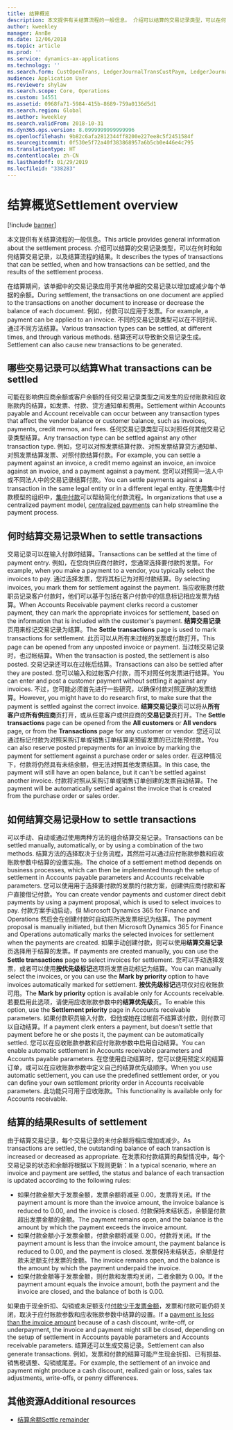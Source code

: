 ```yaml
---
title: 结算概览
description: 本文提供有关结算流程的一般信息。 介绍可以结算的交易记录类型，可以在何时和如何结算交易记录，以及结算流程的结果。
author: kweekley
manager: AnnBe
ms.date: 12/06/2018
ms.topic: article
ms.prod: ''
ms.service: dynamics-ax-applications
ms.technology: ''
ms.search.form: CustOpenTrans, LedgerJournalTransCustPaym, LedgerJournalTransVendPaym, VendOpenTrans
audience: Application User
ms.reviewer: shylaw
ms.search.scope: Core, Operations
ms.custom: 14551
ms.assetid: 0968fa71-5984-415b-8689-759a0136d5d1
ms.search.region: Global
ms.author: kweekley
ms.search.validFrom: 2018-10-31
ms.dyn365.ops.version: 8.0999999999999996
ms.openlocfilehash: 9b82c6afa2812344ff8200e227ee8c5f2451584f
ms.sourcegitcommit: 0f530e5f72a40f383868957a6b5cb0e446e4c795
ms.translationtype: HT
ms.contentlocale: zh-CN
ms.lasthandoff: 01/29/2019
ms.locfileid: "338283"
---
```

# <a name="settlement-overview"></a><span data-ttu-id="b392d-104">结算概览</span><span class="sxs-lookup"><span data-stu-id="b392d-104">Settlement overview</span></span>

[!include [banner](../includes/banner.md)]

<span data-ttu-id="b392d-105">本文提供有关结算流程的一般信息。</span><span class="sxs-lookup"><span data-stu-id="b392d-105">This article provides general information about the settlement process.</span></span> <span data-ttu-id="b392d-106">介绍可以结算的交易记录类型，可以在何时和如何结算交易记录，以及结算流程的结果。</span><span class="sxs-lookup"><span data-stu-id="b392d-106">It describes the types of transactions that can be settled, when and how transactions can be settled, and the results of the settlement process.</span></span>

<span data-ttu-id="b392d-107">在结算期间，该单据中的交易记录应用于其他单据的交易记录以增加或减少每个单据的余额。</span><span class="sxs-lookup"><span data-stu-id="b392d-107">During settlement, the transactions on one document are applied to the transactions on another document to increase or decrease the balance of each document.</span></span> <span data-ttu-id="b392d-108">例如，付款可以应用于发票。</span><span class="sxs-lookup"><span data-stu-id="b392d-108">For example, a payment can be applied to an invoice.</span></span> <span data-ttu-id="b392d-109">不同的交易记录类型可以在不同时间、通过不同方法结算。</span><span class="sxs-lookup"><span data-stu-id="b392d-109">Various transaction types can be settled, at different times, and through various methods.</span></span> <span data-ttu-id="b392d-110">结算还可以导致新交易记录生成。</span><span class="sxs-lookup"><span data-stu-id="b392d-110">Settlement can also cause new transactions to be generated.</span></span>

## <a name="what-transactions-can-be-settled"></a><span data-ttu-id="b392d-111">哪些交易记录可以结算</span><span class="sxs-lookup"><span data-stu-id="b392d-111">What transactions can be settled</span></span>
<span data-ttu-id="b392d-112">可能在影响供应商余额或客户余额的任何交易记录类型之间发生的应付账款和应收账款内的结算，如发票、付款、贷方通知单和费用。</span><span class="sxs-lookup"><span data-stu-id="b392d-112">Settlement within Accounts payable and Account receivable can occur between any transaction types that affect the vendor balance or customer balance, such as invoices, payments, credit memos, and fees.</span></span> <span data-ttu-id="b392d-113">任何交易记录类型可以对照任何其他交易记录类型结算。</span><span class="sxs-lookup"><span data-stu-id="b392d-113">Any transaction type can be settled against any other transaction type.</span></span> <span data-ttu-id="b392d-114">例如，您可以对照发票结算付款、对照发票结算贷方通知单、对照发票结算发票、对照付款结算付款。</span><span class="sxs-lookup"><span data-stu-id="b392d-114">For example, you can settle a payment against an invoice, a credit memo against an invoice, an invoice against an invoice, and a payment against a payment.</span></span> <span data-ttu-id="b392d-115">您可以对照同一法人中或不同法人中的交易记录结算付款。</span><span class="sxs-lookup"><span data-stu-id="b392d-115">You can settle payments against a transaction in the same legal entity or in a different legal entity.</span></span> <span data-ttu-id="b392d-116">在使用集中付款模型的组织中，[集中付款](set-up-centralized-payments.md)可以帮助简化付款流程。</span><span class="sxs-lookup"><span data-stu-id="b392d-116">In organizations that use a centralized payment model, [centralized payments](set-up-centralized-payments.md) can help streamline the payment process.</span></span>

## <a name="when-to-settle-transactions"></a><span data-ttu-id="b392d-117">何时结算交易记录</span><span class="sxs-lookup"><span data-stu-id="b392d-117">When to settle transactions</span></span>
<span data-ttu-id="b392d-118">交易记录可以在输入付款时结算。</span><span class="sxs-lookup"><span data-stu-id="b392d-118">Transactions can be settled at the time of payment entry.</span></span> <span data-ttu-id="b392d-119">例如，在您向供应商付款时，您通常选择要付款的发票。</span><span class="sxs-lookup"><span data-stu-id="b392d-119">For example, when you make a payment to a vendor, you typically select the invoices to pay.</span></span> <span data-ttu-id="b392d-120">通过选择发票，您将其标记为对照付款结算。</span><span class="sxs-lookup"><span data-stu-id="b392d-120">By selecting invoices, you mark them for settlement against the payment.</span></span> <span data-ttu-id="b392d-121">当应收账款付款职员记录客户付款时，他们可以基于包括在客户付款中的信息标记相应发票为结算。</span><span class="sxs-lookup"><span data-stu-id="b392d-121">When Accounts Receivable payment clerks record a customer payment, they can mark the appropriate invoices for settlement, based on the information that is included with the customer's payment.</span></span> <span data-ttu-id="b392d-122">**结算交易记录**页用来标记交易记录为结算。</span><span class="sxs-lookup"><span data-stu-id="b392d-122">The **Settle transactions** page is used to mark transactions for settlement.</span></span> <span data-ttu-id="b392d-123">此页可以从所有未过帐的发票或付款打开。</span><span class="sxs-lookup"><span data-stu-id="b392d-123">This page can be opened from any unposted invoice or payment.</span></span> <span data-ttu-id="b392d-124">当过帐交易记录时，也过帐结算。</span><span class="sxs-lookup"><span data-stu-id="b392d-124">When the transaction is posted, the settlement is also posted.</span></span> <span data-ttu-id="b392d-125">交易记录还可以在过帐后结算。</span><span class="sxs-lookup"><span data-stu-id="b392d-125">Transactions can also be settled after they are posted.</span></span> <span data-ttu-id="b392d-126">您可以输入和过帐客户付款，而不对照任何发票进行结算。</span><span class="sxs-lookup"><span data-stu-id="b392d-126">You can enter and post a customer payment without settling it against any invoices.</span></span> <span data-ttu-id="b392d-127">不过，您可能必须首先进行一些研究，以确保付款对照正确的发票结算。</span><span class="sxs-lookup"><span data-stu-id="b392d-127">However, you might have to do research first, to make sure that the payment is settled against the correct invoice.</span></span> <span data-ttu-id="b392d-128">**结算交易记录**页可以将从**所有客户**或**所有供应商**页打开，或从任意客户或供应商的**交易记录**页打开。</span><span class="sxs-lookup"><span data-stu-id="b392d-128">The **Settle transactions** page can be opened from the **All customers** or **All vendors** page, or from the **Transactions** page for any customer or vendor.</span></span> <span data-ttu-id="b392d-129">您还可以通过标记付款为对照采购订单或销售订单结算来预留发票的已过帐预付款。</span><span class="sxs-lookup"><span data-stu-id="b392d-129">You can also reserve posted prepayments for an invoice by marking the payment for settlement against a purchase order or sales order.</span></span> <span data-ttu-id="b392d-130">在这种情况下，付款将仍然具有未结余额，但无法对照其他发票结算。</span><span class="sxs-lookup"><span data-stu-id="b392d-130">In this case, the payment will still have an open balance, but it can't be settled against another invoice.</span></span> <span data-ttu-id="b392d-131">付款将对照从采购订单或销售订单创建的发票自动结算。</span><span class="sxs-lookup"><span data-stu-id="b392d-131">The payment will be automatically settled against the invoice that is created from the purchase order or sales order.</span></span>

## <a name="how-to-settle-transactions"></a><span data-ttu-id="b392d-132">如何结算交易记录</span><span class="sxs-lookup"><span data-stu-id="b392d-132">How to settle transactions</span></span>
<span data-ttu-id="b392d-133">可以手动、自动或通过使用两种方法的组合结算交易记录。</span><span class="sxs-lookup"><span data-stu-id="b392d-133">Transactions can be settled manually, automatically, or by using a combination of the two methods.</span></span> <span data-ttu-id="b392d-134">结算方法的选择取决于业务流程，其然后可以通过应付账款参数和应收账款参数中结算的设置实施。</span><span class="sxs-lookup"><span data-stu-id="b392d-134">The choice of a settlement method depends on business processes, which can then be implemented through the setup of settlement in Accounts payable parameters and Accounts receivable parameters.</span></span> <span data-ttu-id="b392d-135">您可以使用用于选择要付款的发票的付款方案，创建供应商付款和客户直接借记付款。</span><span class="sxs-lookup"><span data-stu-id="b392d-135">You can create vendor payments and customer direct debit payments by using a payment proposal, which is used to select invoices to pay.</span></span> <span data-ttu-id="b392d-136">付款方案手动启动，但 Microsoft Dynamics 365 for Finance and Operations 然后会在创建付款时自动将所选发票标记为结算。</span><span class="sxs-lookup"><span data-stu-id="b392d-136">The payment proposal is manually initiated, but then Microsoft Dynamics 365 for Finance and Operations automatically marks the selected invoices for settlement when the payments are created.</span></span> <span data-ttu-id="b392d-137">如果手动创建付款，则可以使用**结算交易记录**页选择用于结算的发票。</span><span class="sxs-lookup"><span data-stu-id="b392d-137">If payments are created manually, you can use the **Settle transactions** page to select invoices for settlement.</span></span> <span data-ttu-id="b392d-138">您可以手动选择发票，或者可以使用**按优先级标记**选项将发票自动标记为结算。</span><span class="sxs-lookup"><span data-stu-id="b392d-138">You can manually select the invoices, or you can use the **Mark by priority** option to have invoices automatically marked for settlement.</span></span> <span data-ttu-id="b392d-139">**按优先级标记**选项仅对应收账款可用。</span><span class="sxs-lookup"><span data-stu-id="b392d-139">The **Mark by priority** option is available only for Accounts receivable.</span></span> <span data-ttu-id="b392d-140">若要启用此选项，请使用应收账款参数中的**结算优先级**页。</span><span class="sxs-lookup"><span data-stu-id="b392d-140">To enable this option, use the **Settlement priority** page in Accounts receivable parameters.</span></span> <span data-ttu-id="b392d-141">如果付款职员输入付款，但他或她在过帐前不结算该付款，则付款可以自动结算。</span><span class="sxs-lookup"><span data-stu-id="b392d-141">If a payment clerk enters a payment, but doesn’t settle that payment before he or she posts it, the payment can be automatically settled.</span></span> <span data-ttu-id="b392d-142">您可以在应收账款参数和应付账款参数中启用自动结算。</span><span class="sxs-lookup"><span data-stu-id="b392d-142">You can enable automatic settlement in Accounts receivable parameters and Accounts payable parameters.</span></span> <span data-ttu-id="b392d-143">在您使用自动结算时，您可以使用预定义的结算订单，或可以在应收账款参数中定义自己的结算优先级顺序。</span><span class="sxs-lookup"><span data-stu-id="b392d-143">When you use automatic settlement, you can use the predefined settlement order, or you can define your own settlement priority order in Accounts receivable parameters.</span></span> <span data-ttu-id="b392d-144">此功能只可用于应收账款。</span><span class="sxs-lookup"><span data-stu-id="b392d-144">This functionality is available only for Accounts receivable.</span></span>

## <a name="results-of-settlement"></a><span data-ttu-id="b392d-145">结算的结果</span><span class="sxs-lookup"><span data-stu-id="b392d-145">Results of settlement</span></span>
<span data-ttu-id="b392d-146">由于结算交易记录，每个交易记录的未付余额将相应增加或减少。</span><span class="sxs-lookup"><span data-stu-id="b392d-146">As transactions are settled, the outstanding balance of each transaction is increased or decreased as appropriate.</span></span> <span data-ttu-id="b392d-147">在发票和付款结算的典型情况中，每个交易记录的状态和余额将根据以下规则更新：</span><span class="sxs-lookup"><span data-stu-id="b392d-147">In a typical scenario, where an invoice and payment are settled, the status and balance of each transaction is updated according to the following rules:</span></span>

-   <span data-ttu-id="b392d-148">如果付款金额大于发票金额，发票余额将减至 0.00，发票将关闭。</span><span class="sxs-lookup"><span data-stu-id="b392d-148">If the payment amount is more than the invoice amount, the invoice balance is reduced to 0.00, and the invoice is closed.</span></span> <span data-ttu-id="b392d-149">付款保持未结状态，余额是付款超出发票金额的金额。</span><span class="sxs-lookup"><span data-stu-id="b392d-149">The payment remains open, and the balance is the amount by which the payment exceeds the invoice amount.</span></span>
-   <span data-ttu-id="b392d-150">如果付款金额小于发票金额，付款余额将减至 0.00，付款将关闭。</span><span class="sxs-lookup"><span data-stu-id="b392d-150">If the payment amount is less than the invoice amount, the payment balance is reduced to 0.00, and the payment is closed.</span></span> <span data-ttu-id="b392d-151">发票保持未结状态，余额是付款未足额支付发票的金额。</span><span class="sxs-lookup"><span data-stu-id="b392d-151">The invoice remains open, and the balance is the amount by which the payment underpaid the invoice.</span></span>
-   <span data-ttu-id="b392d-152">如果付款金额等于发票金额，则付款和发票均关闭，二者余额为 0.00。</span><span class="sxs-lookup"><span data-stu-id="b392d-152">If the payment amount equals the invoice amount, both the payment and the invoice are closed, and the balance of both is 0.00.</span></span>

<span data-ttu-id="b392d-153">如果由于现金折扣、勾销或未足额支付[付款少于发票金额](../accounts-payable/vendor-payments-partial-amount.md)，发票和付款可能仍将关闭，取决于应付账款参数和应收账款参数中结算的设置。</span><span class="sxs-lookup"><span data-stu-id="b392d-153">If a [payment is less than the invoice amount](../accounts-payable/vendor-payments-partial-amount.md) because of a cash discount, write-off, or underpayment, the invoice and payment might still be closed, depending on the setup of settlement in Accounts payable parameters and Accounts receivable parameters.</span></span> <span data-ttu-id="b392d-154">结算还可以生成交易记录。</span><span class="sxs-lookup"><span data-stu-id="b392d-154">Settlement can also generate transactions.</span></span> <span data-ttu-id="b392d-155">例如，发票和付款的结算可能产生现金折扣、已有损益、销售税调整、勾销或尾差。</span><span class="sxs-lookup"><span data-stu-id="b392d-155">For example, the settlement of an invoice and payment might produce a cash discount, realized gain or loss, sales tax adjustments, write-offs, or penny differences.</span></span>


## <a name="additional-resources"></a><span data-ttu-id="b392d-156">其他资源</span><span class="sxs-lookup"><span data-stu-id="b392d-156">Additional resources</span></span>
- [<span data-ttu-id="b392d-157">结算余额</span><span class="sxs-lookup"><span data-stu-id="b392d-157">Settle remainder</span></span>](settle-remainder.md)

